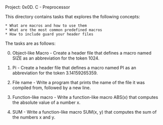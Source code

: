 Project: 0x0D. C - Preprocessor

This directory contains tasks that explores the following concepts:

    * What are macros and how to use them
    * What are the most common predefined macros
    * How to include guard your header files

The tasks are as follows:

  0. Object-like Macro - Create a header file that defines a macro named SIZE as an abbreviation for the token 1024.
  
  1. Pi - Create a header file that defines a macro named PI as an abbreviation for the token 3.14159265359.

  2. File name - Write a program that prints the name of the file it was compiled from, followed by a new line.

  3. Function-like macro - Write a function-like macro ABS(x) that computes the absolute value of a number x.

  4. SUM - Write a function-like macro SUM(x, y) that computes the sum of the numbers x and y.
